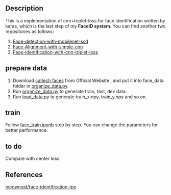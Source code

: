 ## Description
This is a implementation of cnn+triplet-loss for face identification written by keras, which is the last step of my **FaceID system**. You can find another two repositories  as follows:
1. [Face-detection-with-mobilenet-ssd](https://github.com/bruceyang2012/Face-detection-with-mobilenet-ssd)
2. [Face-Alignment-with-simple-cnn](https://github.com/bruceyang2012/Face-Alignment-with-simple-cnn)
3. [Face-identification-with-cnn-triplet-loss](https://github.com/bruceyang2012/Face-identification-with-cnn-triplet-loss)

## prepare data
1. Download [caltech faces](http://www.vision.caltech.edu/Image_Datasets/faces/faces.tar) from Official Website , and put it into face_data folder in [organize_data.py](https://github.com/bruceyang2012/Face-identification-with-cnn-triplet-loss/blob/master/utils/organize_data.py).
2. Run [organize_data.py](https://github.com/bruceyang2012/Face-identification-with-cnn-triplet-loss/blob/master/utils/organize_data.py) to generate train, test, dev data.
3. Run [load_data.py](https://github.com/bruceyang2012/Face-identification-with-cnn-triplet-loss/blob/master/utils/load_data.py) to generate train_x.npy, train_y.npy and so on.

## train
Follow [face_train.ipynb](https://github.com/bruceyang2012/Face-identification-with-cnn-triplet-loss/blob/master/face_train.ipynb) step by step. You can change the parameters for better performance.

## to do
Compare with center loss.

## References
[meownoid/face-identification-tpe](https://github.com/meownoid/face-identification-tpe)
